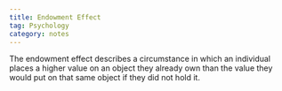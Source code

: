 ```yaml
---
title: Endowment Effect
tag: Psychology
category: notes 
---
```

The endowment effect describes a circumstance in which an individual places a higher value on an object they already own than the value they would put on that same object if they did not hold it.
